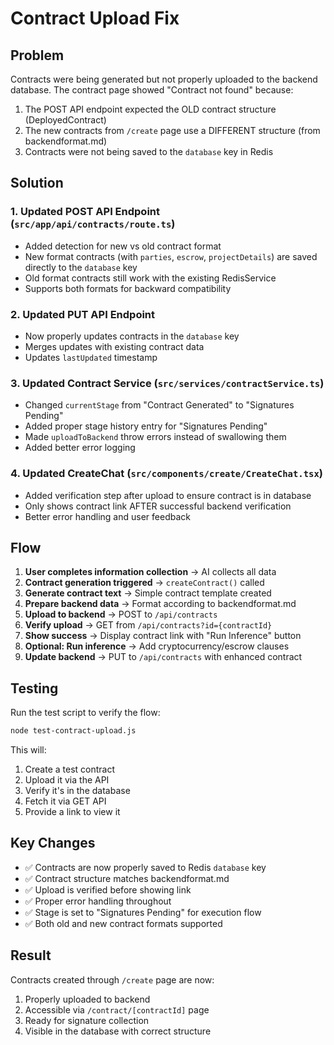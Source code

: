# Contract Upload Fix

## Problem
Contracts were being generated but not properly uploaded to the backend database. The contract page showed "Contract not found" because:
1. The POST API endpoint expected the OLD contract structure (DeployedContract)
2. The new contracts from `/create` page use a DIFFERENT structure (from backendformat.md)
3. Contracts were not being saved to the `database` key in Redis

## Solution

### 1. Updated POST API Endpoint (`src/app/api/contracts/route.ts`)
- Added detection for new vs old contract format
- New format contracts (with `parties`, `escrow`, `projectDetails`) are saved directly to the `database` key
- Old format contracts still work with the existing RedisService
- Supports both formats for backward compatibility

### 2. Updated PUT API Endpoint
- Now properly updates contracts in the `database` key
- Merges updates with existing contract data
- Updates `lastUpdated` timestamp

### 3. Updated Contract Service (`src/services/contractService.ts`)
- Changed `currentStage` from "Contract Generated" to "Signatures Pending"
- Added proper stage history entry for "Signatures Pending"
- Made `uploadToBackend` throw errors instead of swallowing them
- Added better error logging

### 4. Updated CreateChat (`src/components/create/CreateChat.tsx`)
- Added verification step after upload to ensure contract is in database
- Only shows contract link AFTER successful backend verification
- Better error handling and user feedback

## Flow

1. **User completes information collection** → AI collects all data
2. **Contract generation triggered** → `createContract()` called
3. **Generate contract text** → Simple contract template created
4. **Prepare backend data** → Format according to backendformat.md
5. **Upload to backend** → POST to `/api/contracts`
6. **Verify upload** → GET from `/api/contracts?id={contractId}`
7. **Show success** → Display contract link with "Run Inference" button
8. **Optional: Run inference** → Add cryptocurrency/escrow clauses
9. **Update backend** → PUT to `/api/contracts` with enhanced contract

## Testing

Run the test script to verify the flow:
```bash
node test-contract-upload.js
```

This will:
1. Create a test contract
2. Upload it via the API
3. Verify it's in the database
4. Fetch it via GET API
5. Provide a link to view it

## Key Changes

- ✅ Contracts are now properly saved to Redis `database` key
- ✅ Contract structure matches backendformat.md
- ✅ Upload is verified before showing link
- ✅ Proper error handling throughout
- ✅ Stage is set to "Signatures Pending" for execution flow
- ✅ Both old and new contract formats supported

## Result

Contracts created through `/create` page are now:
1. Properly uploaded to backend
2. Accessible via `/contract/[contractId]` page
3. Ready for signature collection
4. Visible in the database with correct structure
